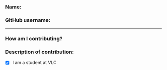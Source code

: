 ### Name: 

### GitHub username: 

<hr>

### How am I contributing? 

### Description of contribution: 

<!-- Remove the 'x' if you are not a student at VLC. -->

- [x] I am a student at VLC

